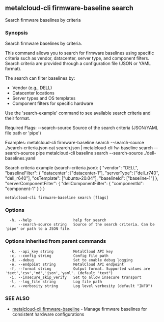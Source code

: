 ## metalcloud-cli firmware-baseline search

Search firmware baselines by criteria

### Synopsis

Search firmware baselines by criteria.

This command allows you to search for firmware baselines using specific criteria
such as vendor, datacenter, server type, and component filters.
Search criteria are provided through a configuration file (JSON or YAML format).

The search can filter baselines by:
- Vendor (e.g., DELL)
- Datacenter locations
- Server types and OS templates
- Component filters for specific hardware

Use the 'search-example' command to see available search criteria and their format.

Required Flags:
  --search-source    Source of the search criteria (JSON/YAML file path or 'pipe')

Examples:
  metalcloud-cli firmware-baseline search --search-source ./search-criteria.json
  cat search.json | metalcloud-cli fw-baseline search --search-source pipe
  metalcloud-cli baseline search --search-source ./dell-baselines.yaml

Search criteria example (search-criteria.json):
{
  "vendor": "DELL",
  "baselineFilter": {
    "datacenter": ["datacenter-1"],
    "serverType": ["dell_r740", "dell_r640"],
    "osTemplate": ["ubuntu-20.04"],
    "baselineId": ["baseline-1"]
  },
  "serverComponentFilter": {
    "dellComponentFilter": {
      "componentId": "component-1"
    }
  }
}

```
metalcloud-cli firmware-baseline search [flags]
```

### Options

```
  -h, --help                   help for search
      --search-source string   Source of the search criteria. Can be 'pipe' or path to a JSON file.
```

### Options inherited from parent commands

```
  -k, --api_key string         MetalCloud API key
  -c, --config string          Config file path
  -d, --debug                  Set to enable debug logging
  -e, --endpoint string        MetalCloud API endpoint
  -f, --format string          Output format. Supported values are 'text','csv','md','json','yaml'. (default "text")
  -i, --insecure_skip_verify   Set to allow insecure transport
  -l, --log_file string        Log file path
  -v, --verbosity string       Log level verbosity (default "INFO")
```

### SEE ALSO

* [metalcloud-cli firmware-baseline](metalcloud-cli_firmware-baseline.md)	 - Manage firmware baselines for consistent hardware configurations

